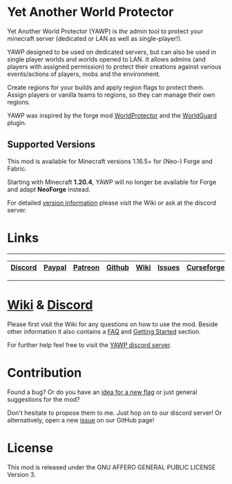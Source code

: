 # Yet Another World Protector

Yet Another World Protector (YAWP) is _the_ admin tool to protect your minecraft server (dedicated or LAN as well as
single-player!).

YAWP designed to be used on dedicated servers, but can also be used in single player worlds and worlds opened to LAN.
It allows admins (and players with assigned permission) to protect their creations against various events/actions of
players, mobs and the environment.

Create regions for your builds and apply region flags to protect them.
Assign players or vanilla teams to regions, so they can manage their own regions.

YAWP was inspired by the forge mod [WorldProtector](https://www.curseforge.com/minecraft/mc-mods/worldprotector) and
the [WorldGuard](https://dev.bukkit.org/projects/worldguard) plugin.

## Supported Versions

This mod is available for Minecraft versions 1.16.5+ for (Neo-) Forge and Fabric.

Starting with Minecraft **1.20.4**, YAWP will no longer be available for Forge and adapt **NeoForge** instead.

For
detailed [version information](https://github.com/Z0rdak/Yet-Another-World-Protector/wiki#supported-minecraftmodloader-versions)
please visit the Wiki or ask at the discord server.

# Links

***
| [Discord](https://discord.gg/d7hArKCUtm) | [Paypal](https://www.paypal.com/donate/?hosted_button_id=XV65M85SPMD3Y) | [Patreon](https://www.patreon.com/z0rdak) | [Github](https://github.com/Z0rdak/Yet-Another-World-Protector) | [Wiki](https://github.com/Z0rdak/Yet-Another-World-Protector/wiki) | [Issues](https://github.com/Z0rdak/Yet-Another-World-Protector/issues) | [Curseforge](https://www.curseforge.com/minecraft/mc-mods/yawp) | [Modrinth](https://modrinth.com/mod/yawp) |
|:----------------------------------------:|:-----------------------------------------------------------------------:|:-----------------------------------------:|:---------------------------------------------------------------:|:------------------------------------------------------------------:|:----------------------------------------------------------------------:|:---------------------------------------------------------------:|:-----------------------------------------:|
***


# [Wiki](https://github.com/Z0rdak/Yet-Another-World-Protector/wiki) & [Discord](https://discord.gg/d7hArKCUtm)

Please first visit the Wiki for any questions on how to use the mod. Beside other information it also contains
a [FAQ](https://github.com/Z0rdak/Yet-Another-World-Protector/wiki/FAQ)
and [Getting Started](https://github.com/Z0rdak/Yet-Another-World-Protector/wiki/Getting-started) section.

For further help feel free to visit the [YAWP discord server](https://discord.gg/d7hArKCUtm).

# Contribution

Found a bug? Or do you have an [idea for a new flag](https://github.com/Z0rdak/Yet-Another-World-Protector/issues/66) or
just general suggestions for the mod?

Don't hesitate to propose them to me. Just hop on to our discord server! Or alternatively, open a
new [issue](https://github.com/Z0rdak/Yet-Another-World-Protector/issues) on our GitHub page!

# License

This mod is released under the GNU AFFERO GENERAL PUBLIC LICENSE Version 3.
